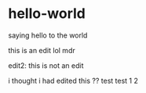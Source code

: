 # hello-world
saying hello to the world

this is an edit lol mdr

edit2: this is not an edit

i thought i had edited this ?? test test 1 2 
